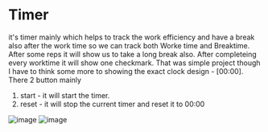 # Timer
it's timer mainly which helps to track the work efficiency and have a break also after the work time so we can track both Worke time and Breaktime. After some reps it will show us to take a long break also. After completeing every worktime it will show one checkmark. That was simple project though I have to think some more to showing the exact clock design - [00:00].
There 2 button mainly
1. start - it will start the timer.
2. reset - it will stop the current timer and reset it to 00:00

![image](https://github.com/subhrajyotisaha007/Timer/assets/75173603/868b34b7-9604-4230-be39-ab269cf208a7)
![image](https://github.com/subhrajyotisaha007/Timer/assets/75173603/3b2925fe-c3ab-462f-912d-ffd66f64d1eb)

